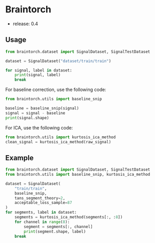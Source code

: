 # Braintorch

- release: 0.4


## Usage
```py
from braintorch.dataset import SignalDataset, SignalTestDataset

dataset = SignalDataset("dataset/train/train")

for signal, label in dataset:
    print(signal, label)
    break
```

For baseline correction, use the following code:
```py
from braintorch.utils import baseline_snip

baseline = baseline_snip(signal)
signal = signal - baseline
print(signal.shape)
```

For ICA, use the following code:
```py
from braintorch.utils import kurtosis_ica_method
clean_signal = kurtosis_ica_method(raw_signal)
```


## Example
```py
from braintorch.dataset import SignalDataset, SignalTestDataset
from braintorch.utils import baseline_snip, kurtosis_ica_method

dataset = SignalDataset(
    "train/train",
    baseline_snip,
    tans_segment_theory=2,
    acceptable_loss_sample=87
)
for segments, label in dataset:
    segments = kurtosis_ica_method(segments[:, :8])
    for channel in range(8):
        segment = segments[:, channel]
        print(segment.shape, label)
    break
```